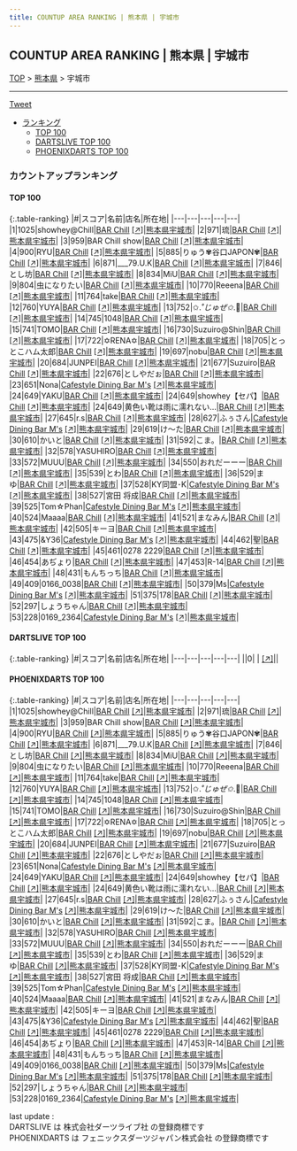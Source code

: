 ```yaml
---
title: COUNTUP AREA RANKING | 熊本県 | 宇城市
---
```

## COUNTUP AREA RANKING | 熊本県 | 宇城市

[TOP](/darts/rank/) > [熊本県](/darts/rank/熊本県/) > 宇城市

___

<a href="https://twitter.com/share?ref_src=twsrc%5Etfw" data-text="COUNTUP AREA RANKING | 熊本県宇城市" class="twitter-share-button" data-hashtags="DARTSLIVE,PHOENIXDARTS,darts,ダーツ" data-show-count="false">Tweet</a>

* [ランキング](#カウントアップランキング)
    * [TOP 100](#top-100)
    * [DARTSLIVE TOP 100](#dartslive-top-100)
    * [PHOENIXDARTS TOP 100](#phoenixdarts-top-100)

### カウントアップランキング

#### TOP 100



{:.table-ranking}
|#|スコア|名前|店名|所在地|
|---|---|---|---|---|
|1|1025|<span class="rank-name-pd">showhey@Chill</span>|<a href="/darts/rank/shops/89280.html">BAR Chill</a> <a href="https://vs.phoenixdarts.com/jp/shop/shopDetailInfo/s_89280?s_seq=89280">[↗]</a>|<a href="/darts/rank/熊本県/宇城市">熊本県宇城市</a>|
|2|971|<span class="rank-name-pd">琉</span>|<a href="/darts/rank/shops/89280.html">BAR Chill</a> <a href="https://vs.phoenixdarts.com/jp/shop/shopDetailInfo/s_89280?s_seq=89280">[↗]</a>|<a href="/darts/rank/熊本県/宇城市">熊本県宇城市</a>|
|3|959|<span class="rank-name-pd">BAR Chill show</span>|<a href="/darts/rank/shops/89280.html">BAR Chill</a> <a href="https://vs.phoenixdarts.com/jp/shop/shopDetailInfo/s_89280?s_seq=89280">[↗]</a>|<a href="/darts/rank/熊本県/宇城市">熊本県宇城市</a>|
|4|900|<span class="rank-name-pd">RYU</span>|<a href="/darts/rank/shops/89280.html">BAR Chill</a> <a href="https://vs.phoenixdarts.com/jp/shop/shopDetailInfo/s_89280?s_seq=89280">[↗]</a>|<a href="/darts/rank/熊本県/宇城市">熊本県宇城市</a>|
|5|885|<span class="rank-name-pd">りゅう✾谷口JAPON✾</span>|<a href="/darts/rank/shops/89280.html">BAR Chill</a> <a href="https://vs.phoenixdarts.com/jp/shop/shopDetailInfo/s_89280?s_seq=89280">[↗]</a>|<a href="/darts/rank/熊本県/宇城市">熊本県宇城市</a>|
|6|871|<span class="rank-name-pd">___79.U.K</span>|<a href="/darts/rank/shops/89280.html">BAR Chill</a> <a href="https://vs.phoenixdarts.com/jp/shop/shopDetailInfo/s_89280?s_seq=89280">[↗]</a>|<a href="/darts/rank/熊本県/宇城市">熊本県宇城市</a>|
|7|846|<span class="rank-name-pd">とし坊</span>|<a href="/darts/rank/shops/89280.html">BAR Chill</a> <a href="https://vs.phoenixdarts.com/jp/shop/shopDetailInfo/s_89280?s_seq=89280">[↗]</a>|<a href="/darts/rank/熊本県/宇城市">熊本県宇城市</a>|
|8|834|<span class="rank-name-pd">MiU</span>|<a href="/darts/rank/shops/89280.html">BAR Chill</a> <a href="https://vs.phoenixdarts.com/jp/shop/shopDetailInfo/s_89280?s_seq=89280">[↗]</a>|<a href="/darts/rank/熊本県/宇城市">熊本県宇城市</a>|
|9|804|<span class="rank-name-pd">虫になりたい</span>|<a href="/darts/rank/shops/89280.html">BAR Chill</a> <a href="https://vs.phoenixdarts.com/jp/shop/shopDetailInfo/s_89280?s_seq=89280">[↗]</a>|<a href="/darts/rank/熊本県/宇城市">熊本県宇城市</a>|
|10|770|<span class="rank-name-pd">Reeena</span>|<a href="/darts/rank/shops/89280.html">BAR Chill</a> <a href="https://vs.phoenixdarts.com/jp/shop/shopDetailInfo/s_89280?s_seq=89280">[↗]</a>|<a href="/darts/rank/熊本県/宇城市">熊本県宇城市</a>|
|11|764|<span class="rank-name-pd">take</span>|<a href="/darts/rank/shops/89280.html">BAR Chill</a> <a href="https://vs.phoenixdarts.com/jp/shop/shopDetailInfo/s_89280?s_seq=89280">[↗]</a>|<a href="/darts/rank/熊本県/宇城市">熊本県宇城市</a>|
|12|760|<span class="rank-name-pd">YUYA</span>|<a href="/darts/rank/shops/89280.html">BAR Chill</a> <a href="https://vs.phoenixdarts.com/jp/shop/shopDetailInfo/s_89280?s_seq=89280">[↗]</a>|<a href="/darts/rank/熊本県/宇城市">熊本県宇城市</a>|
|13|752|<span class="rank-name-pd">✩.*˚じゅぜ✩*.ﾟ</span>|<a href="/darts/rank/shops/89280.html">BAR Chill</a> <a href="https://vs.phoenixdarts.com/jp/shop/shopDetailInfo/s_89280?s_seq=89280">[↗]</a>|<a href="/darts/rank/熊本県/宇城市">熊本県宇城市</a>|
|14|745|<span class="rank-name-pd">1048</span>|<a href="/darts/rank/shops/89280.html">BAR Chill</a> <a href="https://vs.phoenixdarts.com/jp/shop/shopDetailInfo/s_89280?s_seq=89280">[↗]</a>|<a href="/darts/rank/熊本県/宇城市">熊本県宇城市</a>|
|15|741|<span class="rank-name-pd">TOMO</span>|<a href="/darts/rank/shops/89280.html">BAR Chill</a> <a href="https://vs.phoenixdarts.com/jp/shop/shopDetailInfo/s_89280?s_seq=89280">[↗]</a>|<a href="/darts/rank/熊本県/宇城市">熊本県宇城市</a>|
|16|730|<span class="rank-name-pd">Suzuiro@Shin</span>|<a href="/darts/rank/shops/89280.html">BAR Chill</a> <a href="https://vs.phoenixdarts.com/jp/shop/shopDetailInfo/s_89280?s_seq=89280">[↗]</a>|<a href="/darts/rank/熊本県/宇城市">熊本県宇城市</a>|
|17|722|<span class="rank-name-pd">✡RENA✡</span>|<a href="/darts/rank/shops/89280.html">BAR Chill</a> <a href="https://vs.phoenixdarts.com/jp/shop/shopDetailInfo/s_89280?s_seq=89280">[↗]</a>|<a href="/darts/rank/熊本県/宇城市">熊本県宇城市</a>|
|18|705|<span class="rank-name-pd">とっとこハム太郎</span>|<a href="/darts/rank/shops/89280.html">BAR Chill</a> <a href="https://vs.phoenixdarts.com/jp/shop/shopDetailInfo/s_89280?s_seq=89280">[↗]</a>|<a href="/darts/rank/熊本県/宇城市">熊本県宇城市</a>|
|19|697|<span class="rank-name-pd">nobu</span>|<a href="/darts/rank/shops/89280.html">BAR Chill</a> <a href="https://vs.phoenixdarts.com/jp/shop/shopDetailInfo/s_89280?s_seq=89280">[↗]</a>|<a href="/darts/rank/熊本県/宇城市">熊本県宇城市</a>|
|20|684|<span class="rank-name-pd">JUNPEI</span>|<a href="/darts/rank/shops/89280.html">BAR Chill</a> <a href="https://vs.phoenixdarts.com/jp/shop/shopDetailInfo/s_89280?s_seq=89280">[↗]</a>|<a href="/darts/rank/熊本県/宇城市">熊本県宇城市</a>|
|21|677|<span class="rank-name-pd">Suzuiro</span>|<a href="/darts/rank/shops/89280.html">BAR Chill</a> <a href="https://vs.phoenixdarts.com/jp/shop/shopDetailInfo/s_89280?s_seq=89280">[↗]</a>|<a href="/darts/rank/熊本県/宇城市">熊本県宇城市</a>|
|22|676|<span class="rank-name-pd">としやだぉ</span>|<a href="/darts/rank/shops/89280.html">BAR Chill</a> <a href="https://vs.phoenixdarts.com/jp/shop/shopDetailInfo/s_89280?s_seq=89280">[↗]</a>|<a href="/darts/rank/熊本県/宇城市">熊本県宇城市</a>|
|23|651|<span class="rank-name-pd">Nona</span>|<a href="/darts/rank/shops/73671.html">Cafestyle Dining Bar M's</a> <a href="https://vs.phoenixdarts.com/jp/shop/shopDetailInfo/s_73671?s_seq=73671">[↗]</a>|<a href="/darts/rank/熊本県/宇城市">熊本県宇城市</a>|
|24|649|<span class="rank-name-pd">YAKU</span>|<a href="/darts/rank/shops/89280.html">BAR Chill</a> <a href="https://vs.phoenixdarts.com/jp/shop/shopDetailInfo/s_89280?s_seq=89280">[↗]</a>|<a href="/darts/rank/熊本県/宇城市">熊本県宇城市</a>|
|24|649|<span class="rank-name-pd">showhey【セパ】</span>|<a href="/darts/rank/shops/89280.html">BAR Chill</a> <a href="https://vs.phoenixdarts.com/jp/shop/shopDetailInfo/s_89280?s_seq=89280">[↗]</a>|<a href="/darts/rank/熊本県/宇城市">熊本県宇城市</a>|
|24|649|<span class="rank-name-pd">黄色い靴は雨に濡れない…</span>|<a href="/darts/rank/shops/89280.html">BAR Chill</a> <a href="https://vs.phoenixdarts.com/jp/shop/shopDetailInfo/s_89280?s_seq=89280">[↗]</a>|<a href="/darts/rank/熊本県/宇城市">熊本県宇城市</a>|
|27|645|<span class="rank-name-pd">r.s</span>|<a href="/darts/rank/shops/89280.html">BAR Chill</a> <a href="https://vs.phoenixdarts.com/jp/shop/shopDetailInfo/s_89280?s_seq=89280">[↗]</a>|<a href="/darts/rank/熊本県/宇城市">熊本県宇城市</a>|
|28|627|<span class="rank-name-pd">ふぅさん</span>|<a href="/darts/rank/shops/73671.html">Cafestyle Dining Bar M's</a> <a href="https://vs.phoenixdarts.com/jp/shop/shopDetailInfo/s_73671?s_seq=73671">[↗]</a>|<a href="/darts/rank/熊本県/宇城市">熊本県宇城市</a>|
|29|619|<span class="rank-name-pd">け～た</span>|<a href="/darts/rank/shops/89280.html">BAR Chill</a> <a href="https://vs.phoenixdarts.com/jp/shop/shopDetailInfo/s_89280?s_seq=89280">[↗]</a>|<a href="/darts/rank/熊本県/宇城市">熊本県宇城市</a>|
|30|610|<span class="rank-name-pd">かいと</span>|<a href="/darts/rank/shops/89280.html">BAR Chill</a> <a href="https://vs.phoenixdarts.com/jp/shop/shopDetailInfo/s_89280?s_seq=89280">[↗]</a>|<a href="/darts/rank/熊本県/宇城市">熊本県宇城市</a>|
|31|592|<span class="rank-name-pd">こま。</span>|<a href="/darts/rank/shops/89280.html">BAR Chill</a> <a href="https://vs.phoenixdarts.com/jp/shop/shopDetailInfo/s_89280?s_seq=89280">[↗]</a>|<a href="/darts/rank/熊本県/宇城市">熊本県宇城市</a>|
|32|578|<span class="rank-name-pd">YASUHIRO</span>|<a href="/darts/rank/shops/89280.html">BAR Chill</a> <a href="https://vs.phoenixdarts.com/jp/shop/shopDetailInfo/s_89280?s_seq=89280">[↗]</a>|<a href="/darts/rank/熊本県/宇城市">熊本県宇城市</a>|
|33|572|<span class="rank-name-pd">MUUU</span>|<a href="/darts/rank/shops/89280.html">BAR Chill</a> <a href="https://vs.phoenixdarts.com/jp/shop/shopDetailInfo/s_89280?s_seq=89280">[↗]</a>|<a href="/darts/rank/熊本県/宇城市">熊本県宇城市</a>|
|34|550|<span class="rank-name-pd">おれだーーー</span>|<a href="/darts/rank/shops/89280.html">BAR Chill</a> <a href="https://vs.phoenixdarts.com/jp/shop/shopDetailInfo/s_89280?s_seq=89280">[↗]</a>|<a href="/darts/rank/熊本県/宇城市">熊本県宇城市</a>|
|35|539|<span class="rank-name-pd">とわ</span>|<a href="/darts/rank/shops/89280.html">BAR Chill</a> <a href="https://vs.phoenixdarts.com/jp/shop/shopDetailInfo/s_89280?s_seq=89280">[↗]</a>|<a href="/darts/rank/熊本県/宇城市">熊本県宇城市</a>|
|36|529|<span class="rank-name-pd">まゆ</span>|<a href="/darts/rank/shops/89280.html">BAR Chill</a> <a href="https://vs.phoenixdarts.com/jp/shop/shopDetailInfo/s_89280?s_seq=89280">[↗]</a>|<a href="/darts/rank/熊本県/宇城市">熊本県宇城市</a>|
|37|528|<span class="rank-name-pd">KY同盟･K</span>|<a href="/darts/rank/shops/73671.html">Cafestyle Dining Bar M's</a> <a href="https://vs.phoenixdarts.com/jp/shop/shopDetailInfo/s_73671?s_seq=73671">[↗]</a>|<a href="/darts/rank/熊本県/宇城市">熊本県宇城市</a>|
|38|527|<span class="rank-name-pd">宮田 将成</span>|<a href="/darts/rank/shops/89280.html">BAR Chill</a> <a href="https://vs.phoenixdarts.com/jp/shop/shopDetailInfo/s_89280?s_seq=89280">[↗]</a>|<a href="/darts/rank/熊本県/宇城市">熊本県宇城市</a>|
|39|525|<span class="rank-name-pd">Tom☆Phan</span>|<a href="/darts/rank/shops/73671.html">Cafestyle Dining Bar M's</a> <a href="https://vs.phoenixdarts.com/jp/shop/shopDetailInfo/s_73671?s_seq=73671">[↗]</a>|<a href="/darts/rank/熊本県/宇城市">熊本県宇城市</a>|
|40|524|<span class="rank-name-pd">Maaaa</span>|<a href="/darts/rank/shops/89280.html">BAR Chill</a> <a href="https://vs.phoenixdarts.com/jp/shop/shopDetailInfo/s_89280?s_seq=89280">[↗]</a>|<a href="/darts/rank/熊本県/宇城市">熊本県宇城市</a>|
|41|521|<span class="rank-name-pd">まなみん</span>|<a href="/darts/rank/shops/89280.html">BAR Chill</a> <a href="https://vs.phoenixdarts.com/jp/shop/shopDetailInfo/s_89280?s_seq=89280">[↗]</a>|<a href="/darts/rank/熊本県/宇城市">熊本県宇城市</a>|
|42|505|<span class="rank-name-pd">キーヨ</span>|<a href="/darts/rank/shops/89280.html">BAR Chill</a> <a href="https://vs.phoenixdarts.com/jp/shop/shopDetailInfo/s_89280?s_seq=89280">[↗]</a>|<a href="/darts/rank/熊本県/宇城市">熊本県宇城市</a>|
|43|475|<span class="rank-name-pd">&amp;Y36</span>|<a href="/darts/rank/shops/73671.html">Cafestyle Dining Bar M's</a> <a href="https://vs.phoenixdarts.com/jp/shop/shopDetailInfo/s_73671?s_seq=73671">[↗]</a>|<a href="/darts/rank/熊本県/宇城市">熊本県宇城市</a>|
|44|462|<span class="rank-name-pd">聖</span>|<a href="/darts/rank/shops/89280.html">BAR Chill</a> <a href="https://vs.phoenixdarts.com/jp/shop/shopDetailInfo/s_89280?s_seq=89280">[↗]</a>|<a href="/darts/rank/熊本県/宇城市">熊本県宇城市</a>|
|45|461|<span class="rank-name-pd">0278 2229</span>|<a href="/darts/rank/shops/89280.html">BAR Chill</a> <a href="https://vs.phoenixdarts.com/jp/shop/shopDetailInfo/s_89280?s_seq=89280">[↗]</a>|<a href="/darts/rank/熊本県/宇城市">熊本県宇城市</a>|
|46|454|<span class="rank-name-pd">あぢょり</span>|<a href="/darts/rank/shops/89280.html">BAR Chill</a> <a href="https://vs.phoenixdarts.com/jp/shop/shopDetailInfo/s_89280?s_seq=89280">[↗]</a>|<a href="/darts/rank/熊本県/宇城市">熊本県宇城市</a>|
|47|453|<span class="rank-name-pd">R-14</span>|<a href="/darts/rank/shops/89280.html">BAR Chill</a> <a href="https://vs.phoenixdarts.com/jp/shop/shopDetailInfo/s_89280?s_seq=89280">[↗]</a>|<a href="/darts/rank/熊本県/宇城市">熊本県宇城市</a>|
|48|431|<span class="rank-name-pd">もんちっち</span>|<a href="/darts/rank/shops/89280.html">BAR Chill</a> <a href="https://vs.phoenixdarts.com/jp/shop/shopDetailInfo/s_89280?s_seq=89280">[↗]</a>|<a href="/darts/rank/熊本県/宇城市">熊本県宇城市</a>|
|49|409|<span class="rank-name-pd">0166_0038</span>|<a href="/darts/rank/shops/89280.html">BAR Chill</a> <a href="https://vs.phoenixdarts.com/jp/shop/shopDetailInfo/s_89280?s_seq=89280">[↗]</a>|<a href="/darts/rank/熊本県/宇城市">熊本県宇城市</a>|
|50|379|<span class="rank-name-pd">Ms</span>|<a href="/darts/rank/shops/73671.html">Cafestyle Dining Bar M's</a> <a href="https://vs.phoenixdarts.com/jp/shop/shopDetailInfo/s_73671?s_seq=73671">[↗]</a>|<a href="/darts/rank/熊本県/宇城市">熊本県宇城市</a>|
|51|375|<span class="rank-name-pd">178</span>|<a href="/darts/rank/shops/89280.html">BAR Chill</a> <a href="https://vs.phoenixdarts.com/jp/shop/shopDetailInfo/s_89280?s_seq=89280">[↗]</a>|<a href="/darts/rank/熊本県/宇城市">熊本県宇城市</a>|
|52|297|<span class="rank-name-pd">しょうちゃん</span>|<a href="/darts/rank/shops/89280.html">BAR Chill</a> <a href="https://vs.phoenixdarts.com/jp/shop/shopDetailInfo/s_89280?s_seq=89280">[↗]</a>|<a href="/darts/rank/熊本県/宇城市">熊本県宇城市</a>|
|53|228|<span class="rank-name-pd">0169_2364</span>|<a href="/darts/rank/shops/73671.html">Cafestyle Dining Bar M's</a> <a href="https://vs.phoenixdarts.com/jp/shop/shopDetailInfo/s_73671?s_seq=73671">[↗]</a>|<a href="/darts/rank/熊本県/宇城市">熊本県宇城市</a>|


#### DARTSLIVE TOP 100



{:.table-ranking}
|#|スコア|名前|店名|所在地|
|---|---|---|---|---|
||0|<span class="rank-name-dl"> </span>|<a href="/darts/rank/shops/.html"></a> <a href="">[↗]</a>|<a href="/darts/rank//"></a>|


#### PHOENIXDARTS TOP 100



{:.table-ranking}
|#|スコア|名前|店名|所在地|
|---|---|---|---|---|
|1|1025|<span class="rank-name-pd">showhey@Chill</span>|<a href="/darts/rank/shops/89280.html">BAR Chill</a> <a href="https://vs.phoenixdarts.com/jp/shop/shopDetailInfo/s_89280?s_seq=89280">[↗]</a>|<a href="/darts/rank/熊本県/宇城市">熊本県宇城市</a>|
|2|971|<span class="rank-name-pd">琉</span>|<a href="/darts/rank/shops/89280.html">BAR Chill</a> <a href="https://vs.phoenixdarts.com/jp/shop/shopDetailInfo/s_89280?s_seq=89280">[↗]</a>|<a href="/darts/rank/熊本県/宇城市">熊本県宇城市</a>|
|3|959|<span class="rank-name-pd">BAR Chill show</span>|<a href="/darts/rank/shops/89280.html">BAR Chill</a> <a href="https://vs.phoenixdarts.com/jp/shop/shopDetailInfo/s_89280?s_seq=89280">[↗]</a>|<a href="/darts/rank/熊本県/宇城市">熊本県宇城市</a>|
|4|900|<span class="rank-name-pd">RYU</span>|<a href="/darts/rank/shops/89280.html">BAR Chill</a> <a href="https://vs.phoenixdarts.com/jp/shop/shopDetailInfo/s_89280?s_seq=89280">[↗]</a>|<a href="/darts/rank/熊本県/宇城市">熊本県宇城市</a>|
|5|885|<span class="rank-name-pd">りゅう✾谷口JAPON✾</span>|<a href="/darts/rank/shops/89280.html">BAR Chill</a> <a href="https://vs.phoenixdarts.com/jp/shop/shopDetailInfo/s_89280?s_seq=89280">[↗]</a>|<a href="/darts/rank/熊本県/宇城市">熊本県宇城市</a>|
|6|871|<span class="rank-name-pd">___79.U.K</span>|<a href="/darts/rank/shops/89280.html">BAR Chill</a> <a href="https://vs.phoenixdarts.com/jp/shop/shopDetailInfo/s_89280?s_seq=89280">[↗]</a>|<a href="/darts/rank/熊本県/宇城市">熊本県宇城市</a>|
|7|846|<span class="rank-name-pd">とし坊</span>|<a href="/darts/rank/shops/89280.html">BAR Chill</a> <a href="https://vs.phoenixdarts.com/jp/shop/shopDetailInfo/s_89280?s_seq=89280">[↗]</a>|<a href="/darts/rank/熊本県/宇城市">熊本県宇城市</a>|
|8|834|<span class="rank-name-pd">MiU</span>|<a href="/darts/rank/shops/89280.html">BAR Chill</a> <a href="https://vs.phoenixdarts.com/jp/shop/shopDetailInfo/s_89280?s_seq=89280">[↗]</a>|<a href="/darts/rank/熊本県/宇城市">熊本県宇城市</a>|
|9|804|<span class="rank-name-pd">虫になりたい</span>|<a href="/darts/rank/shops/89280.html">BAR Chill</a> <a href="https://vs.phoenixdarts.com/jp/shop/shopDetailInfo/s_89280?s_seq=89280">[↗]</a>|<a href="/darts/rank/熊本県/宇城市">熊本県宇城市</a>|
|10|770|<span class="rank-name-pd">Reeena</span>|<a href="/darts/rank/shops/89280.html">BAR Chill</a> <a href="https://vs.phoenixdarts.com/jp/shop/shopDetailInfo/s_89280?s_seq=89280">[↗]</a>|<a href="/darts/rank/熊本県/宇城市">熊本県宇城市</a>|
|11|764|<span class="rank-name-pd">take</span>|<a href="/darts/rank/shops/89280.html">BAR Chill</a> <a href="https://vs.phoenixdarts.com/jp/shop/shopDetailInfo/s_89280?s_seq=89280">[↗]</a>|<a href="/darts/rank/熊本県/宇城市">熊本県宇城市</a>|
|12|760|<span class="rank-name-pd">YUYA</span>|<a href="/darts/rank/shops/89280.html">BAR Chill</a> <a href="https://vs.phoenixdarts.com/jp/shop/shopDetailInfo/s_89280?s_seq=89280">[↗]</a>|<a href="/darts/rank/熊本県/宇城市">熊本県宇城市</a>|
|13|752|<span class="rank-name-pd">✩.*˚じゅぜ✩*.ﾟ</span>|<a href="/darts/rank/shops/89280.html">BAR Chill</a> <a href="https://vs.phoenixdarts.com/jp/shop/shopDetailInfo/s_89280?s_seq=89280">[↗]</a>|<a href="/darts/rank/熊本県/宇城市">熊本県宇城市</a>|
|14|745|<span class="rank-name-pd">1048</span>|<a href="/darts/rank/shops/89280.html">BAR Chill</a> <a href="https://vs.phoenixdarts.com/jp/shop/shopDetailInfo/s_89280?s_seq=89280">[↗]</a>|<a href="/darts/rank/熊本県/宇城市">熊本県宇城市</a>|
|15|741|<span class="rank-name-pd">TOMO</span>|<a href="/darts/rank/shops/89280.html">BAR Chill</a> <a href="https://vs.phoenixdarts.com/jp/shop/shopDetailInfo/s_89280?s_seq=89280">[↗]</a>|<a href="/darts/rank/熊本県/宇城市">熊本県宇城市</a>|
|16|730|<span class="rank-name-pd">Suzuiro@Shin</span>|<a href="/darts/rank/shops/89280.html">BAR Chill</a> <a href="https://vs.phoenixdarts.com/jp/shop/shopDetailInfo/s_89280?s_seq=89280">[↗]</a>|<a href="/darts/rank/熊本県/宇城市">熊本県宇城市</a>|
|17|722|<span class="rank-name-pd">✡RENA✡</span>|<a href="/darts/rank/shops/89280.html">BAR Chill</a> <a href="https://vs.phoenixdarts.com/jp/shop/shopDetailInfo/s_89280?s_seq=89280">[↗]</a>|<a href="/darts/rank/熊本県/宇城市">熊本県宇城市</a>|
|18|705|<span class="rank-name-pd">とっとこハム太郎</span>|<a href="/darts/rank/shops/89280.html">BAR Chill</a> <a href="https://vs.phoenixdarts.com/jp/shop/shopDetailInfo/s_89280?s_seq=89280">[↗]</a>|<a href="/darts/rank/熊本県/宇城市">熊本県宇城市</a>|
|19|697|<span class="rank-name-pd">nobu</span>|<a href="/darts/rank/shops/89280.html">BAR Chill</a> <a href="https://vs.phoenixdarts.com/jp/shop/shopDetailInfo/s_89280?s_seq=89280">[↗]</a>|<a href="/darts/rank/熊本県/宇城市">熊本県宇城市</a>|
|20|684|<span class="rank-name-pd">JUNPEI</span>|<a href="/darts/rank/shops/89280.html">BAR Chill</a> <a href="https://vs.phoenixdarts.com/jp/shop/shopDetailInfo/s_89280?s_seq=89280">[↗]</a>|<a href="/darts/rank/熊本県/宇城市">熊本県宇城市</a>|
|21|677|<span class="rank-name-pd">Suzuiro</span>|<a href="/darts/rank/shops/89280.html">BAR Chill</a> <a href="https://vs.phoenixdarts.com/jp/shop/shopDetailInfo/s_89280?s_seq=89280">[↗]</a>|<a href="/darts/rank/熊本県/宇城市">熊本県宇城市</a>|
|22|676|<span class="rank-name-pd">としやだぉ</span>|<a href="/darts/rank/shops/89280.html">BAR Chill</a> <a href="https://vs.phoenixdarts.com/jp/shop/shopDetailInfo/s_89280?s_seq=89280">[↗]</a>|<a href="/darts/rank/熊本県/宇城市">熊本県宇城市</a>|
|23|651|<span class="rank-name-pd">Nona</span>|<a href="/darts/rank/shops/73671.html">Cafestyle Dining Bar M's</a> <a href="https://vs.phoenixdarts.com/jp/shop/shopDetailInfo/s_73671?s_seq=73671">[↗]</a>|<a href="/darts/rank/熊本県/宇城市">熊本県宇城市</a>|
|24|649|<span class="rank-name-pd">YAKU</span>|<a href="/darts/rank/shops/89280.html">BAR Chill</a> <a href="https://vs.phoenixdarts.com/jp/shop/shopDetailInfo/s_89280?s_seq=89280">[↗]</a>|<a href="/darts/rank/熊本県/宇城市">熊本県宇城市</a>|
|24|649|<span class="rank-name-pd">showhey【セパ】</span>|<a href="/darts/rank/shops/89280.html">BAR Chill</a> <a href="https://vs.phoenixdarts.com/jp/shop/shopDetailInfo/s_89280?s_seq=89280">[↗]</a>|<a href="/darts/rank/熊本県/宇城市">熊本県宇城市</a>|
|24|649|<span class="rank-name-pd">黄色い靴は雨に濡れない…</span>|<a href="/darts/rank/shops/89280.html">BAR Chill</a> <a href="https://vs.phoenixdarts.com/jp/shop/shopDetailInfo/s_89280?s_seq=89280">[↗]</a>|<a href="/darts/rank/熊本県/宇城市">熊本県宇城市</a>|
|27|645|<span class="rank-name-pd">r.s</span>|<a href="/darts/rank/shops/89280.html">BAR Chill</a> <a href="https://vs.phoenixdarts.com/jp/shop/shopDetailInfo/s_89280?s_seq=89280">[↗]</a>|<a href="/darts/rank/熊本県/宇城市">熊本県宇城市</a>|
|28|627|<span class="rank-name-pd">ふぅさん</span>|<a href="/darts/rank/shops/73671.html">Cafestyle Dining Bar M's</a> <a href="https://vs.phoenixdarts.com/jp/shop/shopDetailInfo/s_73671?s_seq=73671">[↗]</a>|<a href="/darts/rank/熊本県/宇城市">熊本県宇城市</a>|
|29|619|<span class="rank-name-pd">け～た</span>|<a href="/darts/rank/shops/89280.html">BAR Chill</a> <a href="https://vs.phoenixdarts.com/jp/shop/shopDetailInfo/s_89280?s_seq=89280">[↗]</a>|<a href="/darts/rank/熊本県/宇城市">熊本県宇城市</a>|
|30|610|<span class="rank-name-pd">かいと</span>|<a href="/darts/rank/shops/89280.html">BAR Chill</a> <a href="https://vs.phoenixdarts.com/jp/shop/shopDetailInfo/s_89280?s_seq=89280">[↗]</a>|<a href="/darts/rank/熊本県/宇城市">熊本県宇城市</a>|
|31|592|<span class="rank-name-pd">こま。</span>|<a href="/darts/rank/shops/89280.html">BAR Chill</a> <a href="https://vs.phoenixdarts.com/jp/shop/shopDetailInfo/s_89280?s_seq=89280">[↗]</a>|<a href="/darts/rank/熊本県/宇城市">熊本県宇城市</a>|
|32|578|<span class="rank-name-pd">YASUHIRO</span>|<a href="/darts/rank/shops/89280.html">BAR Chill</a> <a href="https://vs.phoenixdarts.com/jp/shop/shopDetailInfo/s_89280?s_seq=89280">[↗]</a>|<a href="/darts/rank/熊本県/宇城市">熊本県宇城市</a>|
|33|572|<span class="rank-name-pd">MUUU</span>|<a href="/darts/rank/shops/89280.html">BAR Chill</a> <a href="https://vs.phoenixdarts.com/jp/shop/shopDetailInfo/s_89280?s_seq=89280">[↗]</a>|<a href="/darts/rank/熊本県/宇城市">熊本県宇城市</a>|
|34|550|<span class="rank-name-pd">おれだーーー</span>|<a href="/darts/rank/shops/89280.html">BAR Chill</a> <a href="https://vs.phoenixdarts.com/jp/shop/shopDetailInfo/s_89280?s_seq=89280">[↗]</a>|<a href="/darts/rank/熊本県/宇城市">熊本県宇城市</a>|
|35|539|<span class="rank-name-pd">とわ</span>|<a href="/darts/rank/shops/89280.html">BAR Chill</a> <a href="https://vs.phoenixdarts.com/jp/shop/shopDetailInfo/s_89280?s_seq=89280">[↗]</a>|<a href="/darts/rank/熊本県/宇城市">熊本県宇城市</a>|
|36|529|<span class="rank-name-pd">まゆ</span>|<a href="/darts/rank/shops/89280.html">BAR Chill</a> <a href="https://vs.phoenixdarts.com/jp/shop/shopDetailInfo/s_89280?s_seq=89280">[↗]</a>|<a href="/darts/rank/熊本県/宇城市">熊本県宇城市</a>|
|37|528|<span class="rank-name-pd">KY同盟･K</span>|<a href="/darts/rank/shops/73671.html">Cafestyle Dining Bar M's</a> <a href="https://vs.phoenixdarts.com/jp/shop/shopDetailInfo/s_73671?s_seq=73671">[↗]</a>|<a href="/darts/rank/熊本県/宇城市">熊本県宇城市</a>|
|38|527|<span class="rank-name-pd">宮田 将成</span>|<a href="/darts/rank/shops/89280.html">BAR Chill</a> <a href="https://vs.phoenixdarts.com/jp/shop/shopDetailInfo/s_89280?s_seq=89280">[↗]</a>|<a href="/darts/rank/熊本県/宇城市">熊本県宇城市</a>|
|39|525|<span class="rank-name-pd">Tom☆Phan</span>|<a href="/darts/rank/shops/73671.html">Cafestyle Dining Bar M's</a> <a href="https://vs.phoenixdarts.com/jp/shop/shopDetailInfo/s_73671?s_seq=73671">[↗]</a>|<a href="/darts/rank/熊本県/宇城市">熊本県宇城市</a>|
|40|524|<span class="rank-name-pd">Maaaa</span>|<a href="/darts/rank/shops/89280.html">BAR Chill</a> <a href="https://vs.phoenixdarts.com/jp/shop/shopDetailInfo/s_89280?s_seq=89280">[↗]</a>|<a href="/darts/rank/熊本県/宇城市">熊本県宇城市</a>|
|41|521|<span class="rank-name-pd">まなみん</span>|<a href="/darts/rank/shops/89280.html">BAR Chill</a> <a href="https://vs.phoenixdarts.com/jp/shop/shopDetailInfo/s_89280?s_seq=89280">[↗]</a>|<a href="/darts/rank/熊本県/宇城市">熊本県宇城市</a>|
|42|505|<span class="rank-name-pd">キーヨ</span>|<a href="/darts/rank/shops/89280.html">BAR Chill</a> <a href="https://vs.phoenixdarts.com/jp/shop/shopDetailInfo/s_89280?s_seq=89280">[↗]</a>|<a href="/darts/rank/熊本県/宇城市">熊本県宇城市</a>|
|43|475|<span class="rank-name-pd">&amp;Y36</span>|<a href="/darts/rank/shops/73671.html">Cafestyle Dining Bar M's</a> <a href="https://vs.phoenixdarts.com/jp/shop/shopDetailInfo/s_73671?s_seq=73671">[↗]</a>|<a href="/darts/rank/熊本県/宇城市">熊本県宇城市</a>|
|44|462|<span class="rank-name-pd">聖</span>|<a href="/darts/rank/shops/89280.html">BAR Chill</a> <a href="https://vs.phoenixdarts.com/jp/shop/shopDetailInfo/s_89280?s_seq=89280">[↗]</a>|<a href="/darts/rank/熊本県/宇城市">熊本県宇城市</a>|
|45|461|<span class="rank-name-pd">0278 2229</span>|<a href="/darts/rank/shops/89280.html">BAR Chill</a> <a href="https://vs.phoenixdarts.com/jp/shop/shopDetailInfo/s_89280?s_seq=89280">[↗]</a>|<a href="/darts/rank/熊本県/宇城市">熊本県宇城市</a>|
|46|454|<span class="rank-name-pd">あぢょり</span>|<a href="/darts/rank/shops/89280.html">BAR Chill</a> <a href="https://vs.phoenixdarts.com/jp/shop/shopDetailInfo/s_89280?s_seq=89280">[↗]</a>|<a href="/darts/rank/熊本県/宇城市">熊本県宇城市</a>|
|47|453|<span class="rank-name-pd">R-14</span>|<a href="/darts/rank/shops/89280.html">BAR Chill</a> <a href="https://vs.phoenixdarts.com/jp/shop/shopDetailInfo/s_89280?s_seq=89280">[↗]</a>|<a href="/darts/rank/熊本県/宇城市">熊本県宇城市</a>|
|48|431|<span class="rank-name-pd">もんちっち</span>|<a href="/darts/rank/shops/89280.html">BAR Chill</a> <a href="https://vs.phoenixdarts.com/jp/shop/shopDetailInfo/s_89280?s_seq=89280">[↗]</a>|<a href="/darts/rank/熊本県/宇城市">熊本県宇城市</a>|
|49|409|<span class="rank-name-pd">0166_0038</span>|<a href="/darts/rank/shops/89280.html">BAR Chill</a> <a href="https://vs.phoenixdarts.com/jp/shop/shopDetailInfo/s_89280?s_seq=89280">[↗]</a>|<a href="/darts/rank/熊本県/宇城市">熊本県宇城市</a>|
|50|379|<span class="rank-name-pd">Ms</span>|<a href="/darts/rank/shops/73671.html">Cafestyle Dining Bar M's</a> <a href="https://vs.phoenixdarts.com/jp/shop/shopDetailInfo/s_73671?s_seq=73671">[↗]</a>|<a href="/darts/rank/熊本県/宇城市">熊本県宇城市</a>|
|51|375|<span class="rank-name-pd">178</span>|<a href="/darts/rank/shops/89280.html">BAR Chill</a> <a href="https://vs.phoenixdarts.com/jp/shop/shopDetailInfo/s_89280?s_seq=89280">[↗]</a>|<a href="/darts/rank/熊本県/宇城市">熊本県宇城市</a>|
|52|297|<span class="rank-name-pd">しょうちゃん</span>|<a href="/darts/rank/shops/89280.html">BAR Chill</a> <a href="https://vs.phoenixdarts.com/jp/shop/shopDetailInfo/s_89280?s_seq=89280">[↗]</a>|<a href="/darts/rank/熊本県/宇城市">熊本県宇城市</a>|
|53|228|<span class="rank-name-pd">0169_2364</span>|<a href="/darts/rank/shops/73671.html">Cafestyle Dining Bar M's</a> <a href="https://vs.phoenixdarts.com/jp/shop/shopDetailInfo/s_73671?s_seq=73671">[↗]</a>|<a href="/darts/rank/熊本県/宇城市">熊本県宇城市</a>|


<div class="footer border-top border-gray-light mt-5 pt-3 text-right text-gray">
    last update : <span style="font-weight: italic" id="foot_last_modified"></span><br />
    DARTSLIVE は 株式会社ダーツライブ社 の登録商標です<br />
    PHOENIXDARTS は フェニックスダーツジャパン株式会社 の登録商標です<br />
</div>

<script src="https://cdnjs.cloudflare.com/ajax/libs/jquery.tablesorter/2.31.3/js/jquery.tablesorter.min.js" integrity="sha512-qzgd5cYSZcosqpzpn7zF2ZId8f/8CHmFKZ8j7mU4OUXTNRd5g+ZHBPsgKEwoqxCtdQvExE5LprwwPAgoicguNg==" crossorigin="anonymous" referrerpolicy="no-referrer"></script>
<link rel="stylesheet" href="https://cdnjs.cloudflare.com/ajax/libs/jquery.tablesorter/2.31.3/css/theme.default.min.css" integrity="sha512-wghhOJkjQX0Lh3NSWvNKeZ0ZpNn+SPVXX1Qyc9OCaogADktxrBiBdKGDoqVUOyhStvMBmJQ8ZdMHiR3wuEq8+w==" crossorigin="anonymous" referrerpolicy="no-referrer" />
<script>
$(function() {
    $(".table-ranking").tablesorter({sortList:[[0, 0]]});
    $("#foot_last_modified").text(formatDate(new Date(document.lastModified), 'yyyy-MM-dd HH:mm:ss'));
});
</script>

<script async src="https://platform.twitter.com/widgets.js" charset="utf-8"></script>